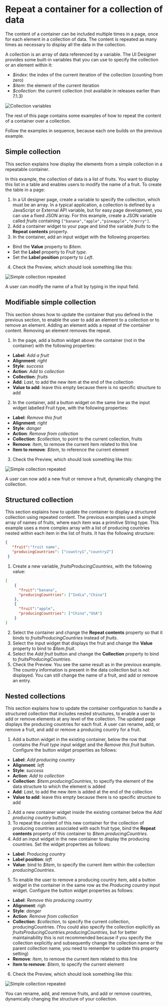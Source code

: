 # Repeat a container for a collection of data

The content of a container can be included multiple times in a page, once for each element in a collection of data. The content is repeated as many times as necessary to display all the data in the collection.

A collection is an array of data referenced by a variable. The UI Designer provides some built-in variables that you can use to specify the collection or an element within it:

* _$index_: the index of the current iteration of the collection (counting from zero)
* _$item_: the element of the current iteration
* _$collection_: the current collection (not available in releases earlier than 7.1.3)

![Collection variables](images/images-6_0/UID_ContainerCollection.png)

The rest of this page contains some examples of how to repeat the content of a container over a collection.

Follow the examples in sequence, because each one builds on the previous example.

## Simple collection

This section explains how display the elements from a simple collection in a repeatable container.

In this example, the collection of data is a list of fruits. You want to display this list in a table and enables users to modify the name of a fruit. To create the table in a page: 

1. In a UI designer page, create a variable to specify the collection, which must be an array. In a typical application, a collection is defined by a JavaScript or External API variable, but for easy page development, you can use a fixed JSON array. For this example, create a JSON variable called _fruits_ containing `["banana","apple","pineapple","cherry"]`.
2. Add a container widget to your page and bind the variable _fruits_ to the **Repeat contents** property.
3. In the container, add an input widget with the following properties:
  * Bind the **Value** property to _$item_.
  * Set the **Label** property to _Fruit type_.
  * Set the **Label position** property to _Left_.
4. Check the Preview, which should look something like this:

<img alt="Simple collection repeated" src="images/images-6_0/UID_ContainerSimpleFruits.png" class="img-responsive"/>

A user can modify the name of a fruit by typing in the input field.

## Modifiable simple collection

This section shows how to update the container that you defined in the previous section, to enable the user to add an element to a collection or to remove an element. Adding an element adds a repeat of the container content. Removing an element removes the repeat.

1. In the page, add a button widget above the container (not in the container) with the following properties:
  * **Label**: _Add a fruit_
  * **Alignment**: _right_
  * **Style**: _success_
  * **Action**: _Add to collection_
  * **Collection**: _fruits_
  * **Add**: _Last_, to add the new item at the end of the collection
  * **Value to add**: leave this empty because there is no specific structure to add

2. In the container, add a button widget on the same line as the input widget labelled Fruit type, with the following properties:
  * **Label**: _Remove this fruit_
  * **Alignment**: _right_
  * **Style**: _danger_
  * **Action**: _Remove from collection_
  * **Collection**: _$collection_, to point to the current collection, fruits
  * **Remove**: _Item_, to remove the current item related to this line
  * **Item to remove**: _$item_, to reference the current element

3. Check the Preview, which should look something like this:

![Simple collection repeated](images/images-6_0/UID_ContainerSimpleFruitsAddRemove.png)

A user can now add a new fruit or remove a fruit, dynamically changing the collection.

## Structured collection

This section explains how to update the container to display a structured collection using repeated content. The previous examples used a simple array of names of fruits, where each item was a primitive String type. This example uses a more complex array with a list of producing countries nested within each item in the list of fruits. It has the following structure:

```json
{
   "fruit":"fruit name",
   "producingCountries": ["country1","country2"]
 }
 ```

1. Create a new variable, _fruitsProducingCountries_, with the following value: 
```json
[
    {
      "fruit":"banana",
      "producingCountries": ["India","China"]
    },
    {
      "fruit":"apple",
      "producingCountries": ["China","USA"]
    }
]
 ```

2. Select the container and change the **Repeat contents** property so that it binds to _fruitsProducingCountries_ instead of _fruits_.
3. Select the input widget that displays the fruit and change the **Value** property to bind to _$item.fruit_.
4. Select the _Add fruit_ button and change the **Collection** property to bind to _fruitsProducingCountries_.
5. Check the Preview. You see the same result as in the previous example. The country information is present in the data collection but is not displayed. You can still change the name of a fruit, and add or remove an entry.

## Nested collections

This section explains how to update the container configuration to handle a structured collection that includes nested structures, to enable a user to add or remove elements at any level of the collection. The updated page displays the producing countries for each fruit. A user can rename, add, or remove a fruit, and add or remove a producing country for a fruit.

1. Add a button widget in the existing container, below the row that contains the _Fruit type_ input widget and the _Remove this fruit_ button. Configure the button widget properties as follows:
  * **Label**: _Add producing country_
  * **Alignment**: _left_
  * **Style**: _success_
  * **Action**: _Add to collection_
  * **Collection**: _$item.producingCountries_, to specify the element of the data structure to which the element is added
  * **Add**: _Last_, to add the new item is added at the end of the collection
  * **Value to add**: leave this empty because there is no specific structure to add
2. Add a new container widget inside the existing container below the _Add producing country_ button. 
3. To repeat the content of this new container for the collection of producing countries associated with each fruit type, bind the **Repeat contents** property of this container to _$item.producingCountries_. 
4. Add an input widget in the new container to display the producing countries. Set the widget properties as follows:
  * **Label**: _Producing country_
  * **Label position**: _left_
  * **Value**: bind to _$item_, to specify the current item within the collection _producingCountries_.
5. To enable the user to remove a producing country item, add a button widget in the container in the same row as the _Producing country_ input widget. Configure the button widget properties as follows:
  * **Label**: _Remove this producing country_
  * **Alignment**: _righ_
  * **Style**: _danger_
  * **Action**: _Remove from collection_
  * **Collection**: _$collection_, to specify the current collection, producingCountries. (You could also specify the collection explicitly as _fruitsProducingCountries.producingCountries_, but for better maintainability this is not recommended because if you specify the collection explicitly and subsequently change the collection name or the parent collection name, you need to remember to update this property setting)
  * **Remove**: _Item_, to remove the current item related to this line
  * **Item to remove**: _$item_, to specify the current element
6. Check the Preview, which should look something like this:

![Simple collection repeated](images/images-6_0/UID_ContainerStructuredFruitsAddRemove.png)

You can rename, add, and remove fruits, and add or remove countries, dynamically changing the structure of your collection.

